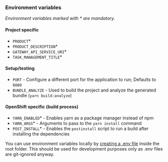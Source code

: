 ### Environment variables

_Environment variables marked with \* are mandatory._

#### Project specific

- `PRODUCT`\*
- `PRODUCT_DESCRIPTION`\*
- `GATEWAY_API_SERVICE_URI`\*
- `TASK_MANAGEMENT_TITLE`\*

#### Setup/testing

- `PORT` - Configure a different port for the application to run; Defaults to `8080`
- `BUNDLE_ANALYZE` - Used to build the project and analyze the generated bundle (`yarn build:analyze`)

#### OpenShift specific (build process)

- `YARN_ENABLED`\* - Enables yarn as a package manager instead of npm
- `YARN_ARGS`\* - Arguments to pass to the `yarn install` command
- `POST_INSTALL`\* - Enables the `postinstall` script to run a build after installing the dependencies

You can use environment variables locally by [creating a .env file](https://github.com/jaredpalmer/razzle#adding-environment-variables-in-env) inside the root folder. This should be used for development purposes only as .env files are git-ignored anyway.
